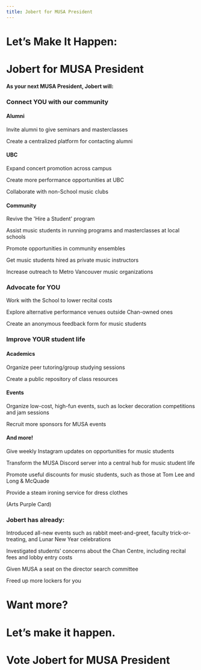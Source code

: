 ```yaml
---
title: Jobert for MUSA President
---
```

# Let’s Make It Happen:
# Jobert for MUSA President
#### As your next MUSA President, Jobert will:
### Connect YOU with our community
#### Alumni
Invite alumni to give seminars and masterclasses

Create a centralized platform for contacting alumni

#### UBC
Expand concert promotion across campus

Create more performance opportunities at UBC

Collaborate with non-School music clubs

#### Community
Revive the 'Hire a Student' program

Assist music students in running programs and masterclasses at local schools

Promote opportunities in community ensembles

Get music students hired as private music instructors

Increase outreach to Metro Vancouver music organizations

### Advocate for YOU
Work with the School to lower recital costs

Explore alternative performance venues outside Chan-owned ones

Create an anonymous feedback form for music students

### Improve YOUR student life
#### Academics
Organize peer tutoring/group studying sessions

Create a public repository of class resources

#### Events
Organize low-cost, high-fun events, such as locker decoration competitions and jam sessions

Recruit more sponsors for MUSA events
#### And more!
Give weekly Instagram updates on opportunities for music students

Transform the MUSA Discord server into a central hub for music student life

Promote useful discounts for music students, such as those at Tom Lee and Long & McQuade

Provide a steam ironing service for dress clothes

(Arts Purple Card)

### Jobert has already:
Introduced all-new events such as rabbit meet-and-greet, faculty trick-or-treating, and Lunar New Year celebrations

Investigated students’ concerns about the Chan Centre, including recital fees and lobby entry costs

Given MUSA a seat on the director search committee

Freed up more lockers for you

# Want more?
# Let’s make it happen.
# Vote Jobert for MUSA President
